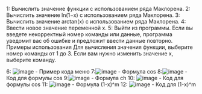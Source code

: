 1: Вычислить значение функции с использованием ряда Маклорена. 
2: Вычислить значение ln(1−x) с использованием ряда Маклорена. 
3: Вычислить значение arctan(x) с использованием ряда Маклорена. 
4: Ввести новое значение переменной x. 
5: Выйти из программы. Если вы введете некорректный номер команды или данные, программа уведомит вас об ошибке и предложит ввести данные повторно.
Примеры использования Для вычисления значения функции, выберите номер команды от 1 до 3. Если вам нужно изменить значение x, выберите команду.

6: ![image](https://github.com/user-attachments/assets/1973096a-5f92-45bd-ad8b-3e4b14f699c2) - Пример кода меню
7:![image](https://github.com/user-attachments/assets/f5d4fe4a-f2f5-4ad5-9f4f-1050382009c7) - Формула cos
8:![image](https://github.com/user-attachments/assets/94ea61f9-6e38-4ac6-814f-7ec50f903378) - Код для формулы cos
9:![image](https://github.com/user-attachments/assets/658091a5-cbea-415a-bad6-520b75b03ef6) - Формула ch
10: ![image](https://github.com/user-attachments/assets/0dd9e718-7e8f-4992-8046-dcbd17815194) - Код для формулы cos
11: ![image](https://github.com/user-attachments/assets/09f37a22-1fae-4f4d-b9ce-21ed9ccc8848) - Формула (1-x)^m
12: ![image](https://github.com/user-attachments/assets/e2199f0f-e8cb-42aa-9ece-339df0db29a2) - Код для (1-x)^m







